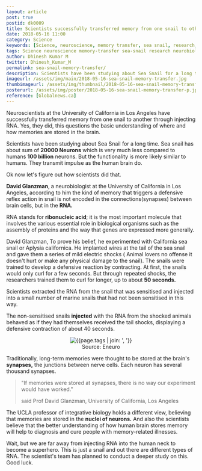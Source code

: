 ```yaml
---
layout: article
post: true
postid: dk0009
title: Scientists successfully transferred memory from one snail to other
date: 2018-05-16 11:00 
category: Science
keywords: [Science, neuroscience, memory transfer, sea snail, research, fosscrunch, neurobiologist, RNA, ribonucleic acid]
tags: Science neuroscience memory-transfer sea-snail research neurobiologist RNA ribonucleic-acid
author: Dhinesh Kumar M
twitter: Dhinesh_Kumar_M
permalink: sea-snail-memory-transfer/
description: Scientists have been studying about Sea Snail for a long time. Sea snail has about sum of 20000 Neurons which is very much less compared to humans 100 billion neurons. But the functionality is more likely similar to humans. They transmit impulse as the human brain do
imageurl: /assets/img/main/2018-05-16-sea-snail-memory-transfer.jpg
thumbimageurl: /assets/img/thumbnail/2018-05-16-sea-snail-memory-transfer-t.jpg
posterurl: /assets/img/poster/2018-05-16-sea-snail-memory-transfer-p.jpg
reference: [Globalnews.ca]
---
```

<p><span class="first-letter">N</span>euroscientists at the University of California in Los Angeles have successfully transferred memory from one snail to another through injecting RNA. Yes, they did, this questions the basic understanding of where and how memories are stored in the brain.</p>
<p>Scientists have been studying about Sea Snail for a long time. Sea snail has about sum of <strong>20000 Neurons</strong> which is very much less compared to humans <strong>100 billion</strong> neurons. But the functionality is more likely similar to humans. They transmit impulse as the human brain do.</p>
<p>Ok now let's figure out how scientists did that.</p>
<p><strong>David Glanzman</strong>, a neurobiologist at the University of California in Los Angeles, according to him the kind of memory that triggers a defensive reflex action in snail is not encoded in the connections(synapses) between brain cells, but in the <strong>RNA.</strong></p>
<p>RNA stands for <strong>ribonucleic acid</strong>; it is the most important molecule that involves the various essential role in biological organisms such as the assembly of proteins and the way that genes are expressed more generally.</p>
<p>David Glanzman, To prove his belief, he experimented with California sea snail or Aplysia californica. He implanted wires at the tail of the sea snail and gave them a series of mild electric shocks ( Animal lovers no offense it doesn't hurt or make any physical damage to the snail). The snails were trained to develop a defensive reaction by contracting. At first, the snails would only curl for a few seconds. But through repeated shocks, the researchers trained them to curl for longer, up to about <strong>50 seconds.</strong></p>
<p>Scientists extracted the RNA from the snail that was sensitised and injected into a small number of marine snails that had not been sensitised in this way.</p>
<p>The non-sensitised snails <strong>injected</strong> with the RNA from the shocked animals behaved as if they had themselves received the tail shocks, displaying a defensive contraction of about 40 seconds.</p>
<div class="article-main-img">
<center>
	<img src="{{ site.baseurl }}/assets/img/main/2018-05-16-sea-snail-memory-transfer-1.jpg" alt="{{page.tags | join: ', '}}">
</center>
</div>
<center>
<footer class="imgcc">
    Source: Eneuro
</footer>
</center>
<p>Traditionally, long-term memories were thought to be stored at the brain's <strong>synapses,</strong> the junctions between nerve cells. Each neuron has several thousand synapses.</p>
<blockquote class="blockquote">
  <p class="mb-0">"If memories were stored at synapses, there is no way our experiment would have worked."
</p>
  <footer class="blockquote-footer"> said Prof David Glanzman, University of California, Los Angeles</footer>
  </blockquote>
<p>The UCLA professor of integrative biology holds a different view, believing that memories are stored in the <strong>nuclei of neurons.</strong> And also the scientists believe that the better understanding of how human brain stores memory will help to diagnosis and cure people with memory-related illnesses.</p>
<p>Wait, but we are far away from injecting RNA into the human neck to become a superhero. This is just a snail and out there are different types of RNA. The scientist's team has planned to conduct a deeper study on this. Good luck.</p>
